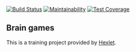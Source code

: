 [![Build Status](https://travis-ci.org/sharkstoned/project-lvl1-s200.svg?branch=master)](https://travis-ci.org/sharkstoned/project-lvl1-s200)
[![Maintainability](https://api.codeclimate.com/v1/badges/a99a88d28ad37a79dbf6/maintainability)](https://codeclimate.com/github/codeclimate/codeclimate/maintainability)
[![Test Coverage](https://api.codeclimate.com/v1/badges/a99a88d28ad37a79dbf6/test_coverage)](https://codeclimate.com/github/codeclimate/codeclimate/test_coverage)

## Brain games

This is a training project provided by [Hexlet](https://hexlet.io).
